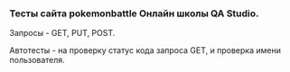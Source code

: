 ### Тесты сайта pokemonbattle Онлайн школы QA Studio.
Запросы - GET, PUT, POST.

Автотесты - на проверку статус кода запроса GET, и проверка имени пользователя.
